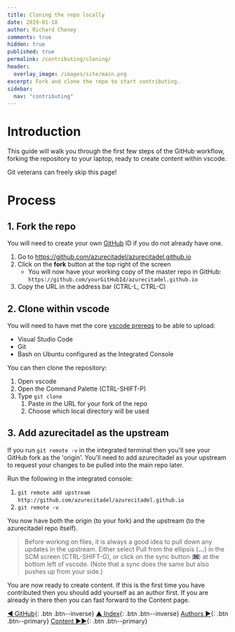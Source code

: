 ```yaml
---
title: Cloning the repo locally
date: 2019-01-18
author: Richard Cheney
comments: true
hidden: true
published: true
permalink: /contributing/cloning/
header:
  overlay_image: /images/site/main.png
excerpt: Fork and clone the repo to start contributing.
sidebar:
  nav: "contributing"
---
```


# Introduction

This guide will walk you through the first few steps of the GitHub workflow, forking the repository to your laptop, ready to create content within vscode.

Git veterans can freely skip this page!

# Process

## 1. Fork the repo

You will need to create your own [GitHub](https://github.com/join) ID if you do not already have one.

1. Go to <https://github.com/azurecitadel/azurecitadel.github.io>
1. Click on the **fork** button at the top right of the screen
    * You will now have your working copy of the master repo in GitHub: `https://github.com/yourGitHubId/azurecitadel.github.io`
1. Copy the URL in the address bar (CTRL-L, CTRL-C)

## 2. Clone within vscode

You will need to have met the core [vscode prereqs](/prereqs/vscode) to be able to upload:

* Visual Studio Code
* Git
* Bash on Ubuntu configured as the Integrated Console

You can then clone the repository:

1. Open vscode
1. Open the Command Palette (CTRL-SHIFT-P)
1. Type `git clone`
    1. Paste in the URL for your fork of the repo
    1. Choose which local directory will be used

## 3. Add azurecitadel as the upstream

If you run `git remote -v` in the integrated terminal then you'll see your GitHub fork as the 'origin'.  You'll need to add azurecitadel as your upstream to request your changes to be pulled into the main repo later.

Run the following in the integrated console:

1. `git remote add upstream http://github.com/azurecitadel/azurecitadel.github.io`
2. `git remote -v`

You now have both the origin (to your fork) and the upstream (to the azurecitadel repo itself).

> Before working on files, it is always a good idea to pull down any updates in the upstream.   Either select Pull from the ellipsis (**...**) in the SCM screen (CTRL-SHIFT-G), or click on the sync button (![sync](/prereqs/contributing/images/sync.png)) at the bottom left of vscode. (Note that a sync does the same but also pushes up from your side.)

You are now ready to create content. If this is the first time you have contributed then you should add yourself as an author first.  If you are already in there then you can fast forward to the Content page.

[◄ GitHub](../github){: .btn .btn--inverse} [▲ Index](../#index){: .btn .btn--inverse} [Authors ►](../authors){: .btn .btn--primary} [Content ►►](../content){: .btn .btn--primary}
